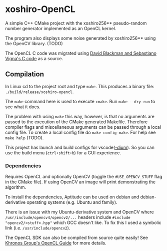 # xoshiro-OpenCL

A simple C++ CMake project with the xoshiro256** pseudo-random number generator implemented as an OpenCL kernel.

The program also displays some noise generated by xoshiro256** using the OpenCV library. (TODO)

The OpenCL C code was migrated using [David Blackman and Sebastiano Vigna's C code](https://prng.di.unimi.it/xoshiro256starstar.c) as a source.

## Compilation

In Linux cd to the project root and type `make`. This produces a binary file: `./build/release/xoshiro-opencl`.

The `make` command here is used to execute `cmake`. Run `make --dry-run` to see what it does.

The problem with using `make` this way, however, is that no arguments are passed to the execution of the CMake generated Makefile. Therefore compiler flags and miscellaneous arguments can be passed through a local config file. To create a local config file do `make config-make`. For help see `make help` (TODO).

This project has launch and build configs for vscode([-dium](https://github.com/VSCodium/vscodium)). So you can use the build menu (`ctrl+shift+b`) for a GUI experience.

### Dependencies

Requires OpenCL and optionally OpenCV (toggle the `#USE_OPENCV_STUFF` flag in the CMake file). If using OpenCV an image will print demonstrating the algorithm.

To install the dependencies, Aptitude can be used on debian and debian-derivative operating systems (e.g. Ubuntu and family).

There is an issue with my Ubuntu-derivative system and OpenCV where `/usr/include/opencv4/opencv2/...` headers include `#include "opencv2/<stuff>.hpp"` which GCC doesn't like. To fix this I used a symbolic link (i.e. `/usr/include/opencv2`).

The OpenCL SDK can also be compiled from source quite easily! See [Khronos Group's OpenCL Guide](https://github.com/KhronosGroup/OpenCL-Guide/blob/main/chapters/getting_started_linux.md) for more details.
